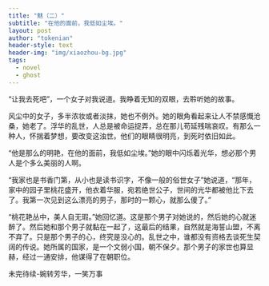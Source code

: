 ```yaml
---
title: "魅（二）"
subtitle: "在他的面前，我低如尘埃。"
layout: post
author: "tokenian"
header-style: text
header-img: "img/xiaozhou-bg.jpg"
tags:
  - novel
  - ghost
---
```


“让我去死吧”，一个女子对我说道。我睁着无知的双眼，去聆听她的故事。

风尘中的女子，多半浓妆或者淡抹，她也不例外。她的眼角看起来让人不禁感慨沧桑，她老了。浮华的乱世，人总是被命运捉弄，总在那儿苟延残喘哀叹。有那么一种人，怀揣着梦想，要改变这浊世。他们的眼睛很明亮，到死时依旧如此。
       
“他是那么的明艳，在他的面前，我低如尘埃。”她的眼中闪烁着光华，想必那个男人是个多么美丽的人啊。

“我家也是书香门第，从小也是读书识字，不像一般的俗世女子”她说道，“那年，家中的园子里桃花盛开，他衣着华服，宛若绝世公子，世间的光华都被他比下去了。我第一次见到这么漂亮的男子，那时的一颗心，就那么傻了。”

“桃花艳丛中，美人自无瑕。”她回忆道。这是那个男子对她说的，然后她的心就迷醉了。然后她和那个男子就黏在一起了，这最后的结果，自然就是海誓山盟，不离不弃了。只是那个男子的心，终究是没心的。乱世之中，谁都没有资格去谈死生契阔的传说。她所属的国家，是一个文弱小国，朝不保夕。那个男子的家世也算显赫，经过一通安排，他谋得了在朝职位。
        
未完待续-婉转芳华，一笑万事